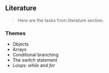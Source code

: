 ## Literature

> Here are the tasks from literature section.

### Themes

- Objects
- Arrays
- Conditional branching
- The _switch_ statement
- Loops: _while_ and _for_